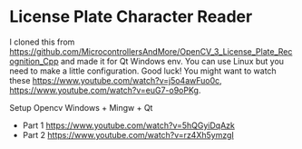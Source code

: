 # License Plate Character Reader

I cloned this from https://github.com/MicrocontrollersAndMore/OpenCV_3_License_Plate_Recognition_Cpp and made it for Qt Windows env. You can use Linux but you need to make a little configuration. Good luck!
You might want to watch these https://www.youtube.com/watch?v=j5o4awFuo0c, https://www.youtube.com/watch?v=euG7-o9oPKg.

Setup Opencv Windows + Mingw + Qt
- Part 1 https://www.youtube.com/watch?v=5hQGyiDqAzk
- Part 2 https://www.youtube.com/watch?v=rz4Xh5ymzgI
